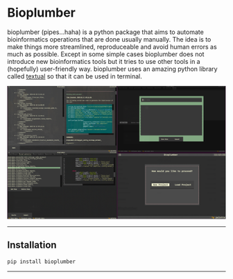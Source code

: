 # Bioplumber



bioplumber (pipes...haha) is a python package that aims to automate bioinformatics operations that are done usually manually. The idea is to make things more streamlined, reproduceable and avoid human errors as much as possible. Except in some simple cases bioplumber does not introduce new bioinformatics tools but it tries to use other tools in a (hopefully) user-friendly way. bioplumber uses an amazing python library called [textual](https://github.com/Textualize/textual) so that it can be used in terminal.

![bioplumber](all.png)

--------------
## Installation

```bash
pip install bioplumber
```
--------------

